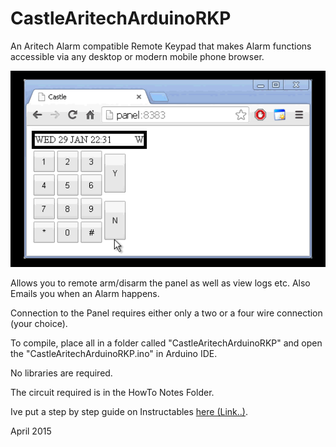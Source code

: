 CastleAritechArduinoRKP
=======================

An Aritech Alarm compatible Remote Keypad that makes Alarm functions
accessible via any desktop or modern mobile phone browser.

![animation demo](https://github.com/OzmoOzmo/CastleAritechArduinoRKP/blob/d3811089084ef876fd581825e4229804a5692861/HowTo/ArduinoAritechInternetKeypadLoop.gif?raw=true)

Allows you to remote arm/disarm the panel as well as view logs etc.
Also Emails you when an Alarm happens.

Connection to the Panel requires either only a two or a four wire connection (your choice).


To compile, place all in a folder called "CastleAritechArduinoRKP"
and open the "CastleAritechArduinoRKP.ino" in Arduino IDE.

No libraries are required.


The circuit required is in the HowTo Notes Folder.

Ive put a step by step guide on Instructables [here (Link..)](http://www.instructables.com/id/House-Alarm-Internet-Dialer-With-Arduino-Reverse-E/).

April 2015
